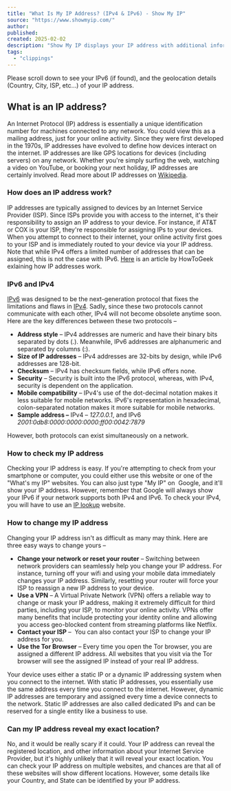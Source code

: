 ```yaml
---
title: "What Is My IP Address? (IPv4 & IPv6) - Show My IP"
source: "https://www.showmyip.com/"
author:
published:
created: 2025-02-02
description: "Show My IP displays your IP address with additional information like the country, city, ISP, and user agent."
tags:
  - "clippings"
---
```

Please scroll down to see your IPv6 (if found), and the geolocation details (Country, City, ISP, etc...) of your IP address.

## What is an IP address?

An Internet Protocol (IP) address is essentially a unique identification number for machines connected to any network. You could view this as a mailing address, just for your online activity. Since they were first developed in the 1970s, IP addresses have evolved to define how devices interact on the internet. IP addresses are like GPS locations for devices (including servers) on any network. Whether you're simply surfing the web, watching a video on YouTube, or booking your next holiday, IP addresses are certainly involved. Read more about IP addresses on [Wikipedia](https://en.wikipedia.org/wiki/IP_address).

### How does an IP address work?

IP addresses are typically assigned to devices by an Internet Service Provider (ISP). Since ISPs provide you with access to the internet, it's their responsibility to assign an IP address to your device. For instance, if AT&T or COX is your ISP, they're responsible for assigning IPs to your devices. When you attempt to connect to their internet, your online activity first goes to your ISP and is immediately routed to your device via your IP address. Note that while IPv4 offers a limited number of addresses that can be assigned, this is not the case with IPv6. [Here](https://www.howtogeek.com/341307/how-do-ip-addresses-work/) is an article by HowToGeek exlaining how IP addresses work.

### IPv6 and IPv4

[IPv6](https://www.showmyip.com/glossary/ipv6/) was designed to be the next-generation protocol that fixes the limitations and flaws in [IPv4](https://www.showmyip.com/glossary/ipv4/). Sadly, since these two protocols cannot communicate with each other, IPv4 will not become obsolete anytime soon. Here are the key differences between these two protocols –

- **Address style** – IPv4 addresses are numeric and have their binary bits separated by dots (.). Meanwhile, IPv6 addresses are alphanumeric and separated by columns (:).
- **Size of IP addresses** – IPv4 addresses are 32-bits by design, while IPv6 addresses are 128-bit.
- **Checksum** – IPv4 has checksum fields, while IPv6 offers none.
- **Security** – Security is built into the IPv6 protocol, whereas, with IPv4, security is dependent on the application.
- **Mobile compatibility** – IPv4's use of the dot-decimal notation makes it less suitable for mobile networks. IPv6's representation in hexadecimal, colon-separated notation makes it more suitable for mobile networks.
- **Sample address –** IPv4 – *127.0.0.1*, and IPv6 *2001:0db8:0000:0000:0000:ff00:0042:7879*

However, both protocols can exist simultaneously on a network.

### How to check my IP address

Checking your IP address is easy. If you're attempting to check from your smartphone or computer, you could either use this website or one of the "What's my IP" websites. You can also just type "My IP" on  Google, and it'll show your IP address. However, remember that Google will always show your IPv6 if your network supports both IPv4 and IPv6. To check your IPv4, you will have to use an [IP lookup](https://www.showmyip.com/ip-lookup/) website.

### How to change my IP address

Changing your IP address isn't as difficult as many may think. Here are three easy ways to change yours –

- **Change your network or reset your router** – Switching between network providers can seamlessly help you change your IP address. For instance, turning off your wifi and using your mobile data immediately changes your IP address. Similarly, resetting your router will force your ISP to reassign a new IP address to your device.
- **Use a VPN** – A Virtual Private Network (VPN) offers a reliable way to change or mask your IP address, making it extremely difficult for third parties, including your ISP, to monitor your online activity. VPNs offer many benefits that include protecting your identity online and allowing you access geo-blocked content from streaming platforms like Netflix.
- **Contact your ISP** –  You can also contact your ISP to change your IP address for you.
- **Use the Tor Browser** – Every time you open the Tor browser, you are assigned a different IP address. All websites that you visit via the Tor browser will see the assigned IP instead of your real IP address.

Your device uses either a static IP or a dynamic IP addressing system when you connect to the internet. With static IP addresses, you essentially use the same address every time you connect to the internet. However, dynamic IP addresses are temporary and assigned every time a device connects to the network. Static IP addresses are also called dedicated IPs and can be reserved for a single entity like a business to use.

### Can my IP address reveal my exact location?

No, and it would be really scary if it could. Your IP address can reveal the registered location, and other information about your Internet Service Provider, but it's highly unlikely that it will reveal your exact location. You can check your IP address on multiple websites, and chances are that all of these websites will show different locations. However, some details like your Country, and State can be identified by your IP address.
